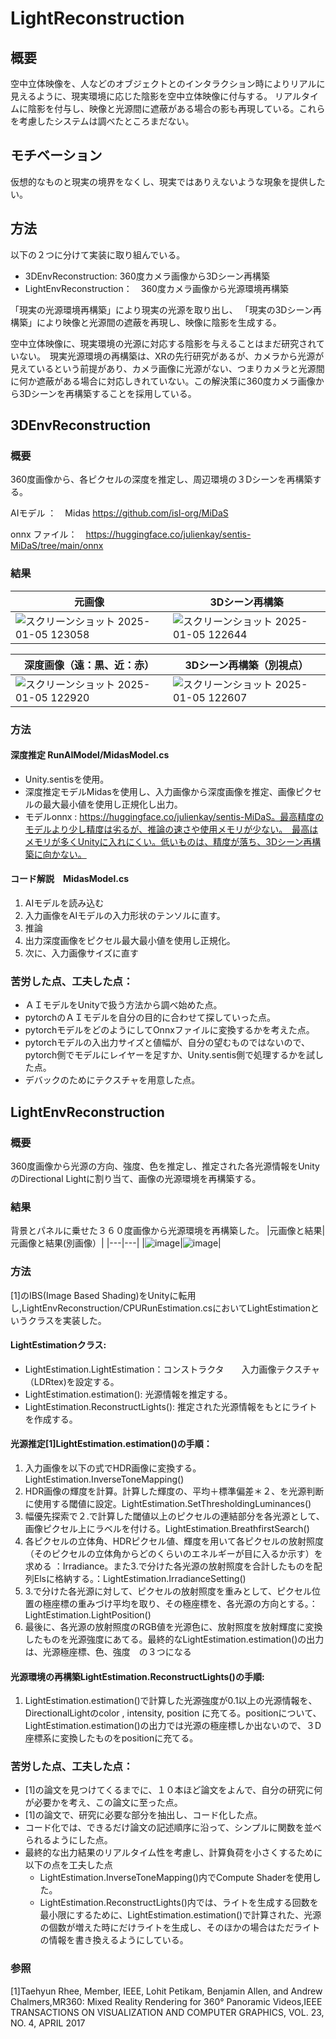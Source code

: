 # LightReconstruction
## 概要
空中立体映像を、人などのオブジェクトとのインタラクション時によりリアルに見えるように、現実環境に応じた陰影を空中立体映像に付与する。
リアルタイムに陰影を付与し、映像と光源間に遮蔽がある場合の影も再現している。これらを考慮したシステムは調べたところまだない。

## モチベーション
仮想的なものと現実の境界をなくし、現実ではありえないような現象を提供したい。

## 方法
以下の２つに分けて実装に取り組んでいる。
- 3DEnvReconstruction: 360度カメラ画像から3Dシーン再構築
- LightEnvReconstruction：　360度カメラ画像から光源環境再構築
  
「現実の光源環境再構築」により現実の光源を取り出し、 「現実の3Dシーン再構築」により映像と光源間の遮蔽を再現し、映像に陰影を生成する。

空中立体映像に、現実環境の光源に対応する陰影を与えることはまだ研究されていない。　現実光源環境の再構築は、XRの先行研究があるが、カメラから光源が見えているという前提があり、カメラ画像に光源がない、つまりカメラと光源間に何か遮蔽がある場合に対応しきれていない。この解決策に360度カメラ画像から3Dシーンを再構築することを採用している。



## 3DEnvReconstruction
### 概要
360度画像から、各ピクセルの深度を推定し、周辺環境の３Dシーンを再構築する。


AIモデル ：　Midas https://github.com/isl-org/MiDaS

onnx ファイル：　https://huggingface.co/julienkay/sentis-MiDaS/tree/main/onnx
### 結果
|元画像|3Dシーン再構築|
|---|---|
|![スクリーンショット 2025-01-05 123058](https://github.com/user-attachments/assets/93f8df68-7123-4cc0-868a-4c460447c7f7)|![スクリーンショット 2025-01-05 122644](https://github.com/user-attachments/assets/28eaf3aa-78ef-411a-b27f-b45486394122)|

|深度画像（遠：黒、近：赤）|3Dシーン再構築（別視点）|
|---|---|
|![スクリーンショット 2025-01-05 122920](https://github.com/user-attachments/assets/a7493828-5a37-4f77-9b74-8f4ee3c68a9b)|![スクリーンショット 2025-01-05 122607](https://github.com/user-attachments/assets/bc113c5d-dda3-4c10-8dbb-93a3316b40f4)|

### 方法
#### 深度推定 RunAIModel/MidasModel.cs
- Unity.sentisを使用。
- 深度推定モデルMidasを使用し、入力画像から深度画像を推定、画像ピクセルの最大最小値を使用し正規化し出力。
- モデルonnx : https://huggingface.co/julienkay/sentis-MiDaS。最高精度のモデルより少し精度は劣るが、推論の速さや使用メモリが少ない。　最高はメモリが多くUnityに入れにくい。低いものは、精度が落ち、3Dシーン再構築に向かない。

#### コード解説　MidasModel.cs
1. AIモデルを読み込む
2. 入力画像をAIモデルの入力形状のテンソルに直す。
3. 推論
4. 出力深度画像をピクセル最大最小値を使用し正規化。
5. 次に、入力画像サイズに直す

### 苦労した点、工夫した点：
- ＡＩモデルをUnityで扱う方法から調べ始めた点。
- pytorchのＡＩモデルを自分の目的に合わせて探していった点。
- pytorchモデルをどのようにしてOnnxファイルに変換するかを考えた点。
- pytorchモデルの入出力サイズと値幅が、自分の望むものではないので、pytorch側でモデルにレイヤーを足すか、Unity.sentis側で処理するかを試した点。
- デバックのためにテクスチャを用意した点。





## LightEnvReconstruction
### 概要

360度画像から光源の方向、強度、色を推定し、推定された各光源情報をUnityのDirectional Lightに割り当て、画像の光源環境を再構築する。

### 結果

背景とパネルに乗せた３６０度画像から光源環境を再構築した。
|元画像と結果| 元画像と結果(別画像）|
|---|---|
|![image](https://github.com/user-attachments/assets/cfe2c8a8-03bc-4e9b-9236-2f2e160fdfc1)|![image](https://github.com/user-attachments/assets/b90762e7-e305-46cd-a198-0c0e0346bc4f)|


### 方法

[1]のIBS(Image Based Shading)をUnityに転用し,LightEnvReconstruction/CPURunEstimation.csにおいてLightEstimationというクラスを実装した。

#### LightEstimationクラス:
- LightEstimation.LightEstimation：コンストラクタ　　入力画像テクスチャ（LDRtex)を設定する。
- LightEstimation.estimation(): 光源情報を推定する。
- LightEstimation.ReconstructLights(): 推定された光源情報をもとにライトを作成する。


#### 光源推定[1]LightEstimation.estimation()の手順：
1. 入力画像を以下の式でHDR画像に変換する。　LightEstimation.InverseToneMapping()
2. HDR画像の輝度を計算。計算した輝度の、平均＋標準偏差＊２、を光源判断に使用する閾値に設定。LightEstimation.SetThresholdingLuminances()
3. 幅優先探索で２.で計算した閾値以上のピクセルの連結部分を各光源として、画像ピクセル上にラベルを付ける。LightEstimation.BreathfirstSearch()
4. 各ピクセルの立体角、HDRピクセル値、輝度を用いて各ピクセルの放射照度（そのピクセルの立体角からどのくらいのエネルギーが目に入るか示す）を求める ：Irradiance。また3.で分けた各光源の放射照度を合計したものを配列Elsに格納する。：LightEstimation.IrradianceSetting()
5. 3.で分けた各光源に対して、ピクセルの放射照度を重みとして、ピクセル位置の極座標の重みづけ平均を取り、その極座標を、各光源の方向とする。：LightEstimation.LightPosition()
6. 最後に、各光源の放射照度のRGB値を光源色に、放射照度を放射輝度に変換したものを光源強度にあてる。最終的なLightEstimation.estimation()の出力は、光源極座標、色、強度　の３つになる


#### 光源環境の再構築LightEstimation.ReconstructLights()の手順:
1. LightEstimation.estimation()で計算した光源強度が0.1以上の光源情報を、DirectionalLightのcolor , intensity, position に充てる。positionについて、LightEstimation.estimation()の出力では光源の極座標しか出ないので、３D座標系に変換したものをpositionに充てる。


### 苦労した点、工夫した点：
- [1]の論文を見つけてくるまでに、１０本ほど論文をよんで、自分の研究に何が必要かを考え、この論文に至った点。
- [1]の論文で、研究に必要な部分を抽出し、コード化した点。
- コード化では、できるだけ論文の記述順序に沿って、シンプルに関数を並べられるようにした点。
- 最終的な出力結果のリアルタイム性を考慮し、計算負荷を小さくするために以下の点を工夫した点
  - LightEstimation.InverseToneMapping()内でCompute Shaderを使用した。
  - LightEstimation.ReconstructLights()内では、ライトを生成する回数を最小限にするために、LightEstimation.estimation()で計算された、光源の個数が増えた時にだけライトを生成し、そのほかの場合はただライトの情報を書き換えるようにしている。






### 参照
[1]Taehyun Rhee, Member, IEEE, Lohit Petikam, Benjamin Allen, and Andrew Chalmers,MR360: Mixed Reality Rendering for 360° Panoramic Videos,IEEE TRANSACTIONS ON VISUALIZATION AND COMPUTER GRAPHICS, VOL. 23, NO. 4, APRIL 2017


